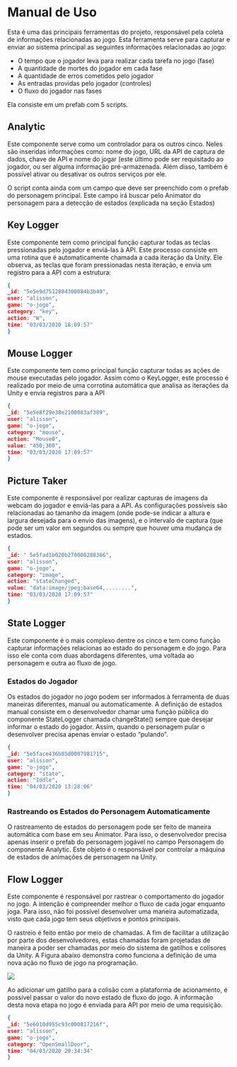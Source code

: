 # Manual de Uso 

Esta é uma das principais ferramentas do projeto, responsável pela coleta de informações relacionadas ao jogo. Esta ferramenta serve para capturar e enviar ao sistema principal as seguintes informações relacionadas ao jogo:
* O tempo que o jogador leva para realizar cada tarefa no jogo (fase)
* A quantidade de mortes do jogador em cada fase
* A quantidade de erros cometidos pelo jogador
* As entradas providas pelo jogador (controles)
* O fluxo do jogador nas fases

Ela consiste em um prefab com 5 scripts.

##	Analytic

Este componente serve como um controlador para os outros cinco. Neles são inseridas informações como: nome do jogo, URL da API de captura de dados, chave de API e nome do jogar (este último pode ser requisitado ao jogador, ou ser alguma informação pré-armazenada. Além disso, também é possível ativar ou desativar os outros serviços por ele.

O script conta ainda com um campo que deve ser preenchido com o prefab do personagem principal. Este campo irá buscar pelo Animator do personagem para a detecção de estados (explicada na seção Estados)

## Key Logger

Este componente tem como principal função capturar todas as teclas pressionadas pelo jogador e enviá-las à API. Este processo consiste em uma rotina que é automaticamente chamada a cada iteração da Unity. Ele observa, as teclas que foram pressionadas nesta iteração, e envia um registro para a API com a estrutura:

```json
{
_id: "5e5e9d7512884300084b3b49",
user: "alisson",
game: "o-jogo",
category: "key",
action: "W",
time: "03/03/2020 18:09:57"
}
```

## Mouse Logger

Este componente tem como principal função capturar todas as ações de mouse executadas pelo jogador. Assim como o KeyLogger, este processo é realizado por meio de uma corrotina automática que analisa as iterações da Unity e envia registros para a API

```json
{
_id: "5e5e8f29e38e2100083af389",
user: "alisson",
game: "o-jogo",
category: "mouse",
action: "Mouse0",
value: "450;300",
time: "03/03/2020 17:09:57"
}
```
## Picture Taker

Este componente é responsável por realizar capturas de imagens da webcam do jogador e enviá-las para a API. As configurações possíveis são relacionadas ao tamanho da imagem (onde pode-se indicar a altura e largura desejada para o envio das imagens), e o intervalo de captura (que pode ser um valor em segundos ou sempre que houver uma mudança de estados.

```json
{
_id: " 5e5fad1b020b270008288366",
user: "alisson",
game: "o-jogo",
category: "image",
action: "stateChanged",
value: "data:image/jpeg;base64,........",
time: "03/03/2020 17:09:57"
}
```

## State Logger

Este componente é o mais complexo dentre os cinco e tem como função capturar informações relacionas ao estado do personagem e do jogo. Para isso ele conta com duas abordagens diferentes, uma voltada ao personagem e outra ao fluxo de jogo.

### Estados do Jogador

Os estados do jogador no jogo podem ser informados à ferramenta de duas maneiras diferentes, manual ou automaticamente.  A definição de estados manual consiste em o desenvolvedor chamar uma função pública do componente StateLogger chamada changeState() sempre que desejar informar o estado do jogador. Assim, quando o personagem pular o desenvolver precisa apenas enviar o estado “pulando”. 

```json
{
_id: "5e5face436b85d0007981715",
user: "alisson",
game: "o-jogo",
category: "state",
action: "Iddle",
time: "04/03/2020 13:28:06"
}
```

### Rastreando os Estados do Personagem Automaticamente

O rastreamento de estados do personagem pode ser feito de maneira automática com base em seu Animator. Para isso, o desenvolvedor precisa apenas inserir o prefab do personagem jogável no campo Personagem do componente Analytic. Este objeto é o responsável por controlar a máquina de estados de animações de personagem na Unity.

##	Flow Logger

Este componente é responsável por rastrear o comportamento do jogador no jogo. A intenção é compreender melhor o fluxo de cada jogar enquanto joga. Para isso, não foi possível desenvolver uma maneira automatizada, visto que cada jogo tem seus objetivos e pontos principais.
	
O rastreio é feito então por meio de chamadas. A fim de facilitar a utilização por parte dos desenvolvedores, estas chamadas foram projetadas de maneira a poder ser chamadas por meio do sistema de gatilhos e colisores da Unity. A Figura abaixo demonstra como funciona a definição de uma nova ação no fluxo de jogo na programação.


![]("docs/trigger.png")

Ao adicionar um gatilho para a colisão com a plataforma de acionamento, é possível passar o valor do novo estado de fluxo do jogo. A informação desta nova etapa no jogo é enviada para API por meio de uma requisição.


```json
{
_id: "5e6010d955c93c000817216f",
user: "alisson",
game: "o-jogo",
category: "OpenSmallDoor",
time: "04/03/2020 20:34:34"
}
```